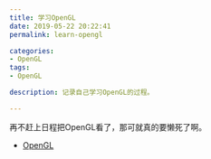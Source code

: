 ```yaml
---
title: 学习OpenGL
date: 2019-05-22 20:22:41
permalink: learn-opengl

categories:
- OpenGL
tags:
- OpenGL

description: 记录自己学习OpenGL的过程。

---
```


再不赶上日程把OpenGL看了，那可就真的要懒死了啊。

- [OpenGL](https://learnopengl.com/Getting-started/OpenGL)

